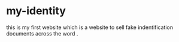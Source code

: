 # my-identity
this is my first website which is a website to sell fake indentification documents across the word .
